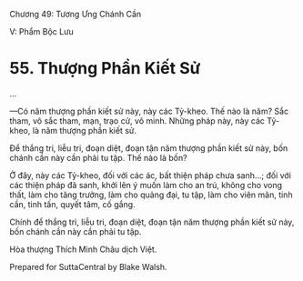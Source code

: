  

Chương 49: Tương Ưng Chánh Cần

V: Phẩm Bộc Lưu

# 55\. Thượng Phần Kiết Sử

…

—Có năm thượng phần kiết sử này, này các Tỷ-kheo. Thế nào là năm? Sắc tham, vô sắc tham, mạn, trạo cử, vô minh. Những pháp này, này các Tỷ-kheo, là năm thượng phần kiết sử.

Ðể thắng tri, liễu tri, đoạn diệt, đoạn tận năm thượng phần kiết sử này, bốn chánh cần này cần phải tu tập. Thế nào là bốn?

Ở đây, này các Tỷ-kheo, đối với các ác, bất thiện pháp chưa sanh…; đối với các thiện pháp đã sanh, khởi lên ý muốn làm cho an trú, không cho vong thất, làm cho tăng trưởng, làm cho quảng đại, tu tập, làm cho viên mãn, tinh cần, tinh tấn, quyết tâm, cố gắng.

Chính để thắng tri, liễu tri, đoạn diệt, đoạn tận năm thượng phần kiết sử này, bốn chánh cần này cần phải tu tập.

Hòa thượng Thích Minh Châu dịch Việt.

Prepared for SuttaCentral by Blake Walsh.